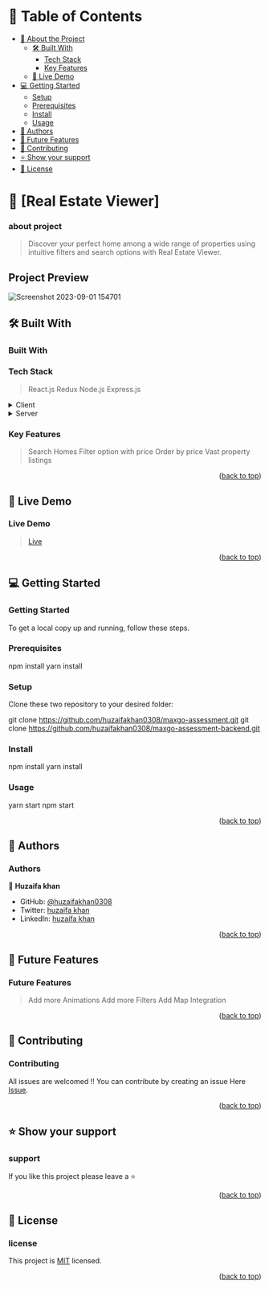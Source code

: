 <a name="readme-top"></a>

# 📗 Table of Contents

- [📖 About the Project](#about-project)
  - [🛠 Built With](#built-with)
    - [Tech Stack](#tech-stack)
    - [Key Features](#key-features)
  - [🚀 Live Demo](#live-demo)
- [💻 Getting Started](#getting-started)
  - [Setup](#setup)
  - [Prerequisites](#prerequisites)
  - [Install](#install)
  - [Usage](#usage)
- [👥 Authors](#authors)
- [🔭 Future Features](#future-features)
- [🤝 Contributing](#contributing)
- [⭐️ Show your support](#support)
- [📝 License](#license)

# 📖 [Real Estate Viewer] <a name="about-project"></a>
### about project

> Discover your perfect home among a wide range of properties using intuitive filters and search options with Real Estate Viewer.

## Project Preview
![Screenshot 2023-09-01 154701](https://github.com/huzaifakhan0308/maxgo-assessment/assets/114409312/b229599b-767c-4e9e-b501-7db9da1fe2d8)

## 🛠 Built With <a name="built-with"></a>
### Built With
### Tech Stack <a name="tech-stack"></a>

> React.js
> Redux
> Node.js
> Express.js

<details>
  <summary>Client</summary>
  <ul>
    <li><a>React.js</a></li>
    <li><a>Redux</a></li>
  </ul>
</details>

<details>
  <summary>Server</summary>
  <ul>
    <li><a>Node.js</a></li>
    <li><a>express.js</a></li>
  </ul>
</details>

### Key Features <a name="key-features"></a>

> Search Homes
> Filter option with price
> Order by price
> Vast property listings

<p align="right">(<a href="#readme-top">back to top</a>)</p>

## 🚀 Live Demo <a name="live-demo"></a>
### Live Demo

> <a href="">Live</a>

<p align="right">(<a href="#readme-top">back to top</a>)</p>

## 💻 Getting Started <a name="getting-started"></a>
### Getting Started
To get a local copy up and running, follow these steps.

### Prerequisites

npm install
yarn install

### Setup

Clone these two repository to your desired folder:

git clone https://github.com/huzaifakhan0308/maxgo-assessment.git
git clone https://github.com/huzaifakhan0308/maxgo-assessment-backend.git

### Install

npm install
yarn install

### Usage

yarn start
npm start

<p align="right">(<a href="#readme-top">back to top</a>)</p>

## 👥 Authors <a name="authors"></a>
### Authors

👤 **Huzaifa khan**

- GitHub: [@huzaifakhan0308](https://github.com/huzaifakhan0308)
- Twitter: [huzaifa khan](https://twitter.com/home?lang=en)
- LinkedIn: [huzaifa khan](https://www.linkedin.com/in/huzaifakhan03/)

<p align="right">(<a href="#readme-top">back to top</a>)</p>

## 🔭 Future Features <a name="future-features"></a>
### Future Features

> Add more Animations
> Add more Filters
> Add Map Integration

<p align="right">(<a href="#readme-top">back to top</a>)</p>

## 🤝 Contributing <a name="contributing"></a>
### Contributing

All issues are welcomed !! You can contribute by creating an issue Here [Issue](https://github.com/huzaifakhan0308/maxgo-assessment/issues).

<p align="right">(<a href="#readme-top">back to top</a>)</p>

## ⭐️ Show your support <a name="support"></a>
### support

If you like this project please leave a ⭐️

<p align="right">(<a href="#readme-top">back to top</a>)</p>

## 📝 License <a name="license"></a>
### license

This project is [MIT](./LICENSE) licensed.

<p align="right">(<a href="#readme-top">back to top</a>)</p>
